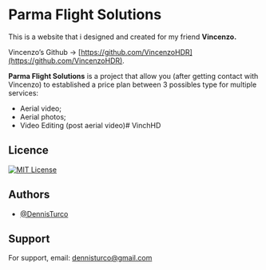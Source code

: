 # Parma Flight Solutions

This is a website that i designed and created for my friend **Vincenzo.**

Vincenzo’s  Github → [https://github.com/VincenzoHDR](https://github.com/VincenzoHDR).

**Parma Flight Solutions** is a project that allow you (after getting contact with Vincenzo) to established a price plan between 3 possibles type for multiple services:
- Aerial video;
- Aerial photos;
- Video Editing (post aerial video)# VinchHD

## Licence

[![MIT License](https://img.shields.io/badge/License-MIT-green.svg)](https://choosealicense.com/licenses/mit/)

## Authors

- [@DennisTurco](https://www.github.com/DennisTurco)


## Support

For support, email: dennisturco@gmail.com
